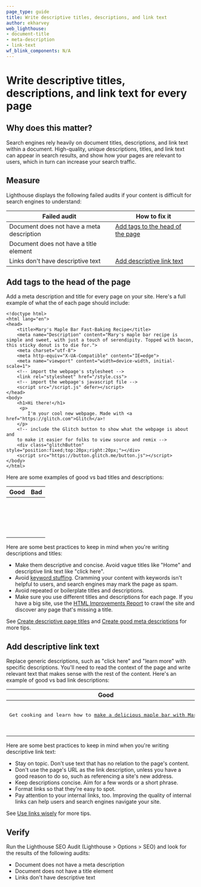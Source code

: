 ```yaml
---
page_type: guide
title: Write descriptive titles, descriptions, and link text
author: ekharvey
web_lighthouse:
- document-title
- meta-description
- link-text
wf_blink_components: N/A
---
```


# Write descriptive titles, descriptions, and link text for every page

## Why does this matter?

Search engines rely heavily on document titles, descriptions, and link text
within a document. High-quality, unique descriptions, titles, and link text can
appear in search results, and show how your pages are relevant to users, which
in turn can increase your search traffic.

## Measure

Lighthouse displays the following failed audits if your content is difficult for
search engines to understand:

<table>
<thead>
<tr>
<th><strong>Failed audit</strong></th>
<th><strong>How to fix it</strong></th>
</tr>
</thead>
<tbody>
<tr>
<td>Document does not have a meta description</td>
<td><a href="#heading=h.bibhbabq2c0g">Add tags to the head of the
page</a></td>
</tr>
<tr>
<td>Document does not have a title element</td>
<td></td>
</tr>
<tr>
<td>Links don't have descriptive text</td>
<td><a href="#heading=h.ttumb1mttv00">Add descriptive link text</a></td>
</tr>
</tbody>
</table>

## Add tags to the head of the page

Add a meta description and title for every page on your site. Here's a full
example of what the <head> of each page should include:

```
<!doctype html>
<html lang="en">
<head>
    <title>Mary's Maple Bar Fast-Baking Recipe</title>
    <meta name="Description" content="Mary's maple bar recipe is simple and sweet, with just a touch of serendipity. Topped with bacon, this sticky donut is to die for.">
    <meta charset="utf-8">
    <meta http-equiv="X-UA-Compatible" content="IE=edge">
    <meta name="viewport" content="width=device-width, initial-scale=1">
    <!-- import the webpage's stylesheet -->
    <link rel="stylesheet" href="/style.css">
    <!-- import the webpage's javascript file -->
    <script src="/script.js" defer></script>
</head>
<body>
    <h1>Hi there!</h1>   
     <p>
        I'm your cool new webpage. Made with <a href="https://glitch.com">Glitch</a>!
    </p>
    <!-- include the Glitch button to show what the webpage is about and
    to make it easier for folks to view source and remix -->
    <div class="glitchButton" style="position:fixed;top:20px;right:20px;"></div>
    <script src="https://button.glitch.me/button.js"></script>
</body>
</html>
```

Here are some examples of good vs bad titles and descriptions:

<table>
<thead>
<tr>
<th><strong>Good</strong></th>
<th><strong>Bad</strong></th>
</tr>
</thead>
<tbody>
<tr>
<td><p><pre>
<title>Mary's Maple Bar Fast-Baking Recipe</title>
</pre></p>

</td>
<td><p><pre>
<title>Donut recipe</title>
</pre></p>

</td>
</tr>
<tr>
<td><p><pre>
<meta name="Description" content="Mary's maple bar recipe is simple and sweet, with just a touch of serendipity. Topped with bacon, this sticky donut is to die for.">
</pre></p>

</td>
<td><p><pre>
<meta name="Description" content="Maple bar recipe.">
</pre></p>

</td>
</tr>
</tbody>
</table>

Here are some best practices to keep in mind when you're writing descriptions
and titles:

+  Make them descriptive and concise. Avoid vague titles like "Home" and
    descriptive link text like "click here".
+  Avoid [keyword
    stuffing](https://support.google.com/webmasters/answer/66358). Cramming
    your content with keywords isn't helpful to users, and search engines may
    mark the page as spam.
+  Avoid repeated or boilerplate titles and descriptions.
+  Make sure you use different titles and descriptions for each page. If you
    have a big site, use the
    [HTML Improvements Report](https://support.google.com/webmasters/answer/80407)
    to crawl the site and discover any page that's missing a title.

See
[Create descriptive page titles](https://support.google.com/webmasters/answer/35624)
and
[Create good meta descriptions](https://support.google.com/webmasters/answer/35624#1)
for more tips.

## Add descriptive link text

Replace generic descriptions, such as "click here" and "learn more" with
specific descriptions. You'll need to read the context of the page and write
relevant text that makes sense with the rest of the content. Here's an example
of good vs bad link descriptions:

<table>
<thead>
<tr>
<th><strong>Good</strong></th>
<th><strong>Bad</strong></th>
</tr>
</thead>
<tbody>
<tr>
<td><p><pre>
<p>Get cooking and learn how to <a href="https://donut-be-crazy.com/recipes/maple-bar-recipe">make a delicious maple bar with Mary</a>!</p>
</pre></p>

</td>
<td><p><pre>
<p>Get cooking and learn how to make a maple bar <a href="https://donut-be-crazy.com/recipes/maple-bar-recipe">here</a></p>.
</pre></p>

</td>
</tr>
</tbody>
</table>

Here are some best practices to keep in mind when you're writing descriptive
link text:

+  Stay on topic. Don't use text that has no relation to the page's content.
+  Don't use the page's URL as the link description, unless you have a good
    reason to do so, such as referencing a site's new address.
+  Keep descriptions concise. Aim for a few words or a short phrase.
+  Format links so that they're easy to spot.
+  Pay attention to your internal links, too. Improving the quality of
    internal links can help users and search engines navigate your site.

See
[Use links wisely](https://support.google.com/webmasters/answer/7451184#optimize)
for more tips.

## Verify

Run the Lighthouse SEO Audit (Lighthouse > Options > SEO) and look for the
results of the following audits:

+  Document does not have a meta description
+  Document does not have a title element
+  Links don't have descriptive text
